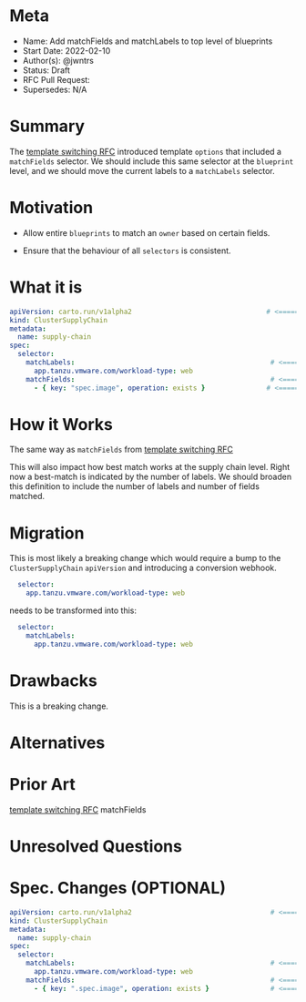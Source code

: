 # Meta
[meta]: #meta
- Name: Add matchFields and matchLabels to top level of blueprints
- Start Date: 2022-02-10
- Author(s): @jwntrs
- Status: Draft
- RFC Pull Request:
- Supersedes: N/A

# Summary
[summary]: #summary

The [template switching RFC](https://github.com/vmware-tanzu/cartographer/pull/75) introduced template `options` that included a `matchFields` selector. We should include this same selector at the `blueprint` level, and we should move the current labels to a `matchLabels` selector.

# Motivation
[motivation]: #motivation

- Allow entire `blueprints` to match an `owner` based on certain fields.

- Ensure that the behaviour of all `selectors` is consistent.

# What it is
[what-it-is]: #what-it-is

```yaml
apiVersion: carto.run/v1alpha2                                 # <======== bump this
kind: ClusterSupplyChain
metadata:
  name: supply-chain
spec:
  selector:
    matchLabels:                                                # <=========== move existing labels under this heading
      app.tanzu.vmware.com/workload-type: web
    matchFields:                                                # <=========== add this
      - { key: "spec.image", operation: exists }               # <=========== 
```

# How it Works
[how-it-works]: #how-it-works

The same way as `matchFields` from [template switching RFC](https://github.com/vmware-tanzu/cartographer/pull/75)

This will also impact how best match works at the supply chain level. Right now a best-match is indicated by the number of labels. We should broaden this definition to include the number of labels and number of fields matched.

# Migration
[migration]: #migration

This is most likely a breaking change which would require a bump to the `ClusterSupplyChain` `apiVersion` and introducing a conversion webhook.

```yaml
  selector:
    app.tanzu.vmware.com/workload-type: web
```

needs to be transformed into this:

```yaml
  selector:
    matchLabels:
      app.tanzu.vmware.com/workload-type: web
```


# Drawbacks
[drawbacks]: #drawbacks

This is a breaking change.

# Alternatives
[alternatives]: #alternatives


# Prior Art
[prior-art]: #prior-art

[template switching RFC](https://github.com/vmware-tanzu/cartographer/pull/75) matchFields

# Unresolved Questions
[unresolved-questions]: #unresolved-questions

# Spec. Changes (OPTIONAL)
[spec-changes]: #spec-changes

```yaml
apiVersion: carto.run/v1alpha2                                  # <==== bump this
kind: ClusterSupplyChain
metadata:
  name: supply-chain
spec:
  selector:
    matchLabels:                                                # <=========== move existing labels under this heading
      app.tanzu.vmware.com/workload-type: web
    matchFields:                                                # <=========== add this
      - { key: ".spec.image", operation: exists }               # <=========== 
```
